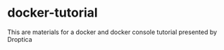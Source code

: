 # docker-tutorial

This are materials for a docker and docker console tutorial presented by Droptica
